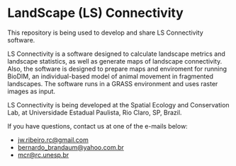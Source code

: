 # LandScape (LS) Connectivity

This repository is being used to develop and share LS Connectivity software.

LS Connectivity is a software designed to calculate landscape metrics and landscape statistics, as well as generate maps of landscape connectivity.
Also, the software is designed to prepare maps and enviroment for running BioDIM, an individual-based model of animal movement in fragmented landscapes.
The software runs in a GRASS environment and uses raster images as input.

LS Connectivity is being developed at the Spatial Ecology and Conservation Lab, at Universidade Estadual Paulista, Rio Claro, SP, Brazil.

If you have questions, contact us at one of the e-mails below:
- jw.ribeiro.rc@gmail.com
- bernardo_brandaum@yahoo.com.br
- mcr@rc.unesp.br


